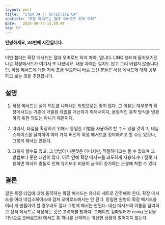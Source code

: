 ```yaml
---
layout: post
title:  "ITEM 34 :: EFFECTIVE C#"
subtitle: "확장 메서드는 절대 오버로드 하지 마라"
date:   2019-08-23 11:50:44
tag: C#
---
```


**안녕하세요, 34번째 시간입니다.**

___

이번 챕터는 확장 메서드는 절대 오버로드 하지 마라, 입니다.
LINQ 챕터에 들어오기전 나온 확장메서드가 여기서 또 나왔네요. 내용 자체는 길지도 않고 그리 어렵지 않습니다만, 확장 메서드에 대한 지식 조금 필요하니
바로 오신 분들은 확장 메서드에 대해 공부하고 보는 것을 추천합니다.


## 설명


1. 확장 메서드는 설계 의도를 나타내는 방법으로는 좋지 않다. 그 이유는 대부분의 확장메서드는 기존에 개발된 타입을 개선하기 위해서이지, 본질적인 동작 방식을 변경하기 위한 의도는 아니기 때문이다.


2. 따라서, 타입을 확장하기 위해서 동일한 기법을 사용하려 할 수도 있을 것이고, 네임 스페이스를 달리하여 여러 가지 버전의 확장 메서드를 정의하려고 할 수도 있으나, 그렇게 해서는 안된다.

3. 그렇게 할수도 있고, 그 방법이 나쁜것은 아니지만, 적절하다고는 볼 수 없으며 그 방법보다 좋은 대안이 많다. 이로 인해 확장 메서드를 과도하게 사용하거나 잘못 사용하면 메서드 충돌로 인해 유지보수 비용이 급격히 증가하는 곤경에 처할 수 있다.

## 결론

결론 특정 타입에 대해 동작하는 확장 메서드는 하나의 세트로 간주해야 한다. 확장 메서드를 여러 네임스페이스에 걸쳐 오버로드해서는 안 된다. 동일한 원형의 확장 메서드를 여러 개 만들어야 할 경우라도 절대 그렇게 해서는 안된다. 대신 메서드의 이름을 달리하고 정적 메서드로 작성하는 것은 고려해볼 법하다. 그래야만 컴파일러가 using 문장을 기반으로 오버로드된 메서드 중 하나를 선택하는 이상한 상황이 벌어지지 않는다.
